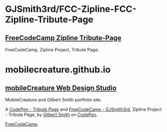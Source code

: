 # GJSmith3rd/FCC-Zipline-FCC-Zipline-Tribute-Page
[FreeCodeCamp Zipline Tribute-Page](https://github.com/GJSmith3rd/FCC-Zipline-Tribute-Page)
--------------------------------
FreeCodeCamp, Zipline Project, Tribute Page.

# mobilecreature.github.io
[mobileCreature Web Design Studio](http://mobilecreature.github.io/)
--------------------------------
MobileCreature and Gilbert Smith portfolio site.

A [CodePen - Tribute Page](http://codepen.io/GJSmith3rd/full/LGaWmK) and [FreeCodeCamp - GJSmith3rd](http://freecodecamp.com/gjsmith3rd), Zipline Project - Tribute Page, by [Gilbert Smith](http://codepen.io/GJSmith3rd) on [CodePen](http://codepen.io/).

[FreeCodeCamp](http://freecodecamp.com/gjsmith3rd).


